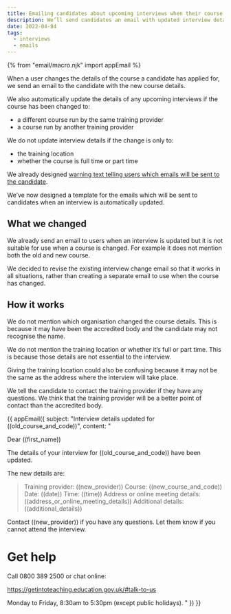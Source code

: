 ```yaml
---
title: Emailing candidates about upcoming interviews when their course is changed
description: We’ll send candidates an email with updated interview details if a user changes the subject or training provider for their course.
date: 2022-04-04
tags:
  - interviews
  - emails
---
```


{% from "email/macro.njk" import appEmail %}

When a user changes the details of the course a candidate has applied for, we send an email to the candidate with the new course details.

We also automatically update the details of any upcoming interviews if the course has been changed to:

- a different course run by the same training provider
- a course run by another training provider

We do not update interview details if the change is only to:

- the training location
- whether the course is full time or part time

We already designed [warning text telling users which emails will be sent to the candidate](/manage-teacher-training-applications/changing-course-when-there-are-upcoming-interviews-or-when-the-training-provider-is-changed/).

We’ve now designed a template for the emails which will be sent to candidates when an interview is automatically updated.

## What we changed

We already send an email to users when an interview is updated but it is not suitable for use when a course is changed. For example it does not mention both the old and new course.

We decided to revise the existing interview change email so that it works in all situations, rather than creating a separate email to use when the course has changed.

## How it works

We do not mention which organisation changed the course details. This is because it may have been the accredited body and the candidate may not recognise the name.

We do not mention the training location or whether it’s full or part time. This is because those details are not essential to the interview.

Giving the training location could also be confusing because it may not be the same as the address where the interview will take place.

We tell the candidate to contact the training provider if they have any questions. We think that the training provider will be a better point of contact than the accredited body.

<!-- markdownlint-disable MD001 MD025 -->

{{ appEmail({
  subject: "Interview details updated for ((old_course_and_code))",
  content: "

Dear ((first_name))

The details of your interview for ((old_course_and_code)) have been updated.

The new details are:

> Training provider: ((new_provider))
> Course: ((new_course_and_code))
> Date: ((date))
> Time: ((time))
> Address or online meeting details: ((address_or_online_meeting_details))
> Additional details: ((additional_details))

Contact ((new_provider)) if you have any questions. Let them know if you cannot attend the interview.

# Get help

Call 0800 389 2500 or chat online:

<https://getintoteaching.education.gov.uk/#talk-to-us>

Monday to Friday, 8:30am to 5:30pm (except public holidays).
  "
}) }}

<!-- markdownlint-enable MD001 MD025 -->
